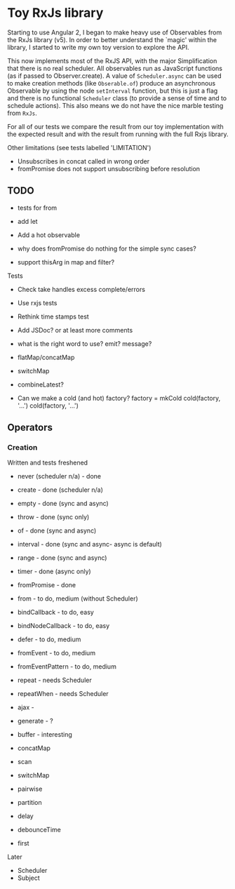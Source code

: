 # Toy RxJs library

Starting to use Angular 2, I began to make heavy use of Observables from
the RxJs library (v5). In order to better understand the `magic' within the library,
I started to write my own toy version to explore the API.

This now implements most of the RxJS API, with the major Simplification
that there is no real scheduler. All observables run as JavaScript functions
(as if passed to Observer.create). A value of `Scheduler.async` can be used
to make creation methods (like `Obserable.of`) produce an asynchronous
Observable by using the node `setInterval` function, but this is just
a flag and there is no functional `Scheduler` class (to provide
a sense of time and to schedule actions). This also means we do not
have the nice marble testing from `RxJs`.

For all of our tests we compare the result from our toy implementation with
the expected result and with the result from running with the full Rxjs library.

Other limitations (see tests labelled 'LIMITATION')
* Unsubscribes in concat called in wrong order
* fromPromise does not support unsubscribing before resolution


## TODO

* tests for from
* add let

* Add a hot observable

* why does fromPromise do nothing for the simple sync cases?
* support thisArg in map and filter?

Tests

* Check take handles excess complete/errors
* Use rxjs tests
* Rethink time stamps test

* Add JSDoc? or at least more comments
* what is the right word to use? emit? message?

* flatMap/concatMap
* switchMap
* combineLatest?

* Can we make a cold (and hot) factory?
  factory = mkCold
  cold(factory, '...')
  cold(factory, '...')


## Operators

### Creation

Written and tests freshened
* never (scheduler n/a) - done

* create - done (scheduler n/a)
* empty - done (sync and async)
* throw - done (sync only)
* of - done (sync and async)
* interval - done (sync and async- async is default)
* range - done (sync and async)
* timer - done (async only)
* fromPromise - done


* from - to do, medium (without Scheduler)

* bindCallback - to do, easy
* bindNodeCallback - to do, easy

* defer - to do, medium
* fromEvent - to do, medium
* fromEventPattern - to do, medium

* repeat - needs Scheduler
* repeatWhen - needs Scheduler

* ajax -
* generate - ?

* buffer - interesting
* concatMap
* scan
* switchMap
* pairwise
* partition
* delay
* debounceTime
* first

Later
* Scheduler
* Subject